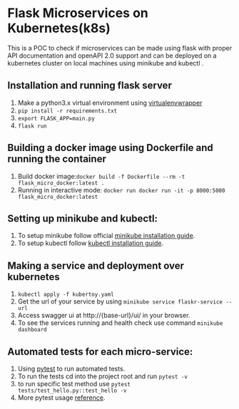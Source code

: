 # Flask Microservices on Kubernetes(k8s)

This is a POC to check if microservices can be made using flask with proper API documentation and openAPI 2.0 support and can be deployed on a kubernetes cluster on local machines using minikube and kubectl .

## Installation and running flask server

1. Make a python3.x virtual environment using [virtualenvwrapper](https://virtualenvwrapper.readthedocs.io/en/latest/)
2. ``` pip install -r requirements.txt ```
3. ``` export FLASK_APP=main.py ```
4. ``` flask run ```

## Building a docker image using Dockerfile and running the container

1. Build docker image:```docker build -f Dockerfile --rm -t flask_micro_docker:latest .```
2. Running in interactive mode: ```docker run docker run -it -p 8000:5000 flask_micro_docker:latest```
 

## Setting up minikube and kubectl:
  
1. To setup minikube follow official [minikube installation guide](https://kubernetes.io/docs/tasks/tools/install-minikube/).
2. To setup kubectl follow [kubectl installation guide](https://kubernetes.io/docs/tasks/tools/install-kubectl/).


## Making a service and deployment over kubernetes
1. ```kubectl apply -f kubertoy.yaml```
2. Get the url of your service by using ```minikube service flaskr-service --url ```
3. Access swagger ui at http://{base-url}/ui/ in your browser.
4. To see the services running and health check use command ```minikube dashboard``` 

## Automated tests for each micro-service:
1. Using [pytest](https://docs.pytest.org/en/latest/contents.html) to run automated tests.
2. To run the tests cd into the project root and run ```pytest -v```
3. to run specific test method use ```pytest tests/test_hello.py::test_hello -v```
4. More pytest usage [reference](https://docs.pytest.org/en/latest/usage.html).
